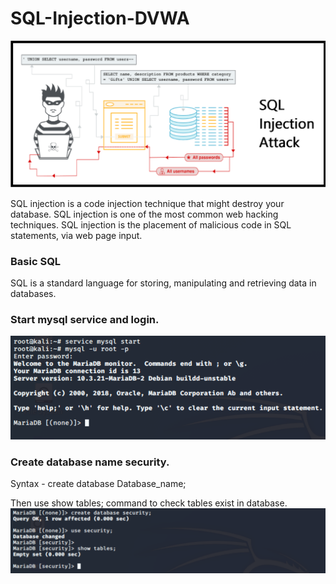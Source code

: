 # SQL-Injection-DVWA
![](sQL-.png)

SQL injection is a code injection technique that might destroy your database. SQL injection is one of the most common web hacking techniques. SQL injection is the placement of malicious code in SQL statements, via web page input.

### Basic SQL
SQL is a standard language for storing, manipulating and retrieving data in databases.

### Start mysql service and login.
![](start%20mysql%20service.png)
### Create database name security.
Syntax - create database Database_name;<br>

Then use show tables; command to check tables exist in database.<br>
![](show%20tables.png)

